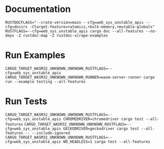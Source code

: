 # Documentation

`RUSTDOCFLAGS="--crate-version=main --cfg=web_sys_unstable_apis --cfg=docsrs -Ctarget-feature=+atomics,+bulk-memory,+mutable-globals" RUSTFLAGS=--cfg=web_sys_unstable_apis cargo doc --all-features --no-deps -Z rustdoc-map -Z rustdoc-scrape-examples`

# Run Examples

`CARGO_TARGET_WASM32_UNKNOWN_UNKNOWN_RUSTFLAGS=--cfg=web_sys_unstable_apis CARGO_TARGET_WASM32_UNKNOWN_UNKNOWN_RUNNER=wasm-server-runner cargo run --example testing --all-features`

# Run Tests

`CARGO_TARGET_WASM32_UNKNOWN_UNKNOWN_RUSTFLAGS=--cfg=web_sys_unstable_apis CHROMEDRIVER=chromedriver cargo test --all-features`
`CARGO_TARGET_WASM32_UNKNOWN_UNKNOWN_RUSTFLAGS=--cfg=web_sys_unstable_apis GECKODRIVER=geckodriver cargo test --all-features -- --include-ignored`
`CARGO_TARGET_WASM32_UNKNOWN_UNKNOWN_RUSTFLAGS=--cfg=web_sys_unstable_apis NO_HEADLESS=1 cargo test --all-features`
